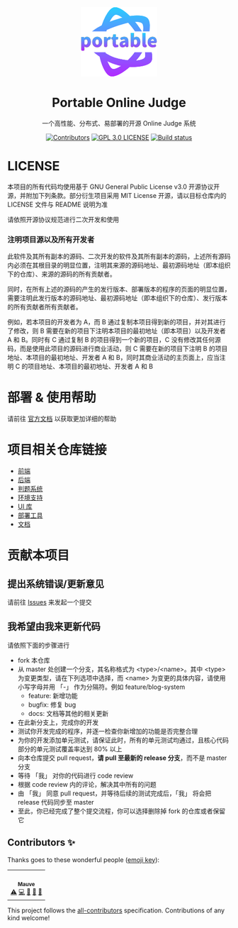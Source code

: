 <div align="center">
   <img src="https://github.com/PortableOJ/portable-docs/blob/master/img/favicon.png?raw=true" alt="MEVCL"/>
   <br>
   <h1>Portable Online Judge</h1>
   <p>一个高性能、分布式、易部署的开源 Online Judge 系统</p>
<!-- ALL-CONTRIBUTORS-BADGE:START - Do not remove or modify this section -->
<a href='https://github.com/PortableOJ/portable-web/blob/master/README.md'><img src='https://img.shields.io/badge/all_contributors-1-orange.svg' alt='Contributors'></a>
<!-- ALL-CONTRIBUTORS-BADGE:END -->
  <a href="/LICENSE"><img src="https://img.shields.io/badge/license-GPL%203.0-blue.svg" alt="GPL 3.0 LICENSE"></a>
  <a href="https://github.com/PortableOJ/portable-web/actions/"><img src="https://github.com/PortableOJ/portable-web/actions/workflows/node-docker.yml/badge.svg" alt="Build status"></a>
</div>

# LICENSE

本项目的所有代码均使用基于 GNU General Public License v3.0 开源协议开源，并附加下列条款。部分衍生项目采用 MIT License 开源，请以目标仓库内的 LICENSE 文件与 README 说明为准

请依照开源协议规范进行二次开发和使用

### 注明项目源以及所有开发者

此软件及其所有副本的源码、二次开发的软件及其所有副本的源码，上述所有源码内必须在其根目录的明显位置，注明其来源的源码地址、最初源码地址（即本组织下的仓库）、来源的源码的所有贡献者。

同时，在所有上述的源码的产生的发行版本、部署版本的程序的页面的明显位置，需要注明此发行版本的源码地址、最初源码地址（即本组织下的仓库）、发行版本的所有贡献者所有贡献者。

例如，若本项目的开发者为 A，而 B 通过复制本项目得到新的项目，并对其进行了修改，则 B 需要在新的项目下注明本项目的最初地址（即本项目）以及开发者 A 和 B。同时有 C 通过复制 B 的项目得到一个新的项目，C
没有修改其任何源码，而是使用此项目的源码进行商业活动，则 C 需要在新的项目下注明 B 的项目地址、本项目的最初地址、开发者 A 和 B，同时其商业活动的主页面上，应当注明 C 的项目地址、本项目的最初地址、开发者 A 和 B

# 部署 & 使用帮助

请前往 [官方文档](https://portableoj.github.io/portable-docs) 以获取更加详细的帮助

# 项目相关仓库链接

- [前端](https://github.com/PortableOJ/portable-web)
- [后端](https://github.com/PortableOJ/portable-server)
- [判题系统](https://github.com/PortableOJ/portable-judge)
- [环境支持](https://github.com/PortableOJ/portable-judge-base)
- [UI 库](https://github.com/PortableOJ/mevcl)
- [部署工具](https://github.com/PortableOJ/portable-deploy)
- [文档](https://github.com/PortableOJ/portable-docs)

# 贡献本项目

## 提出系统错误/更新意见

请前往 [Issues](https://github.com/PortableOJ/portable-server/issues) 来发起一个提交

## 我希望由我来更新代码

请依照下面的步骤进行

- fork 本仓库
- 从 master 处创建一个分支，其名称格式为 \<type\>/\<name\>。其中 \<type\> 为变更类型，请在下列选项中选择，而 \<name\> 为变更的具体内容，请使用小写字母并用 「-」 作为分隔符。例如
  feature/blog-system
    * feature: 新增功能
    * bugfix: 修复 bug
    * docs: 文档等其他的相关更新
- 在此新分支上，完成你的开发
- 测试你开发完成的程序，并逐一检查你新增加的功能是否完整合理
- 为你的开发添加单元测试，请保证此时，所有的单元测试均通过，且核心代码部分的单元测试覆盖率达到 80% 以上
- 向本仓库提交 pull request，**请 pull 至最新的 release 分支**，而不是 master 分支
- 等待 「我」 对你的代码进行 code review
- 根据 code review 内的评论，解决其中所有的问题
- 由 「我」 同意 pull request，并等待后续的测试完成后，「我」 将会把 release 代码同步至 master
- 至此，你已经完成了整个提交流程，你可以选择删除掉 fork 的仓库或者保留它

## Contributors ✨

 Thanks goes to these wonderful people ([emoji key](https://allcontributors.org/docs/en/emoji-key)):

 <!-- ALL-CONTRIBUTORS-LIST:START - Do not remove or modify this section -->
 <!-- prettier-ignore-start -->
 <!-- markdownlint-disable -->
 <table>
   <tr>
     <td align="center"><a href="http://hukeqing.github.io"><img src="https://avatars.githubusercontent.com/u/47495915?v=4?s=100" width="100px;" alt=""/><br /><sub><b>Mauve</b></sub></a><br /><a href="https://github.com/PortableOJ/portable-web/commits?author=Hukeqing" title="Tests">⚠️</a> <a href="https://github.com/PortableOJ/portable-web/commits?author=Hukeqing" title="Code">💻</a> <a href="#ideas-Hukeqing" title="Ideas, Planning, & Feedback">🤔</a> <a href="#maintenance-Hukeqing" title="Maintenance">🚧</a> <a href="https://github.com/PortableOJ/portable-web/pulls?q=is%3Apr+reviewed-by%3AHukeqing" title="Reviewed Pull Requests">👀</a></td>
   </tr>
 </table>

 <!-- markdownlint-restore -->
 <!-- prettier-ignore-end -->

 <!-- ALL-CONTRIBUTORS-LIST:END -->

 This project follows the [all-contributors](https://github.com/all-contributors/all-contributors) specification. Contributions of any kind welcome!
